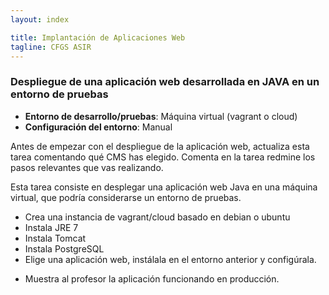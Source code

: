 ```yaml
---
layout: index

title: Implantación de Aplicaciones Web
tagline: CFGS ASIR
---
```


### Despliegue de una aplicación web desarrollada en JAVA en un entorno de pruebas

<div class='nota' markdown='1'>

* **Entorno de desarrollo/pruebas**: Máquina virtual (vagrant o cloud)
* **Configuración del entorno**: Manual

</div>

<div class='ejercicios' markdown='1'>
Antes de empezar con el despliegue de la aplicación web, actualiza esta tarea comentando qué CMS has elegido. Comenta en la tarea redmine los pasos relevantes que vas realizando.
</div>

Esta tarea consiste en desplegar una aplicación web Java en una máquina virtual, que podría considerarse un entorno de pruebas.

* Crea una instancia de vagrant/cloud basado en debian o ubuntu
* Instala JRE 7
* Instala Tomcat
* Instala PostgreSQL
* Elige una aplicación web, instálala en el entorno anterior y configúrala.


<div class='ejercicios' markdown='1'>

* Muestra al profesor la aplicación funcionando en producción.

</div>
